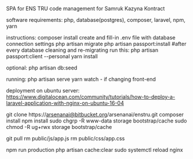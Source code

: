 SPA for ENS TRU code management for Samruk Kazyna Kontract

software requirements:
php,
database(postgres),
composer,
laravel,
npm,
yarn

instructions:
composer install
create and fill-in .env file with database connection settings
php artisan migrate
php artisan passport:install
#after every database cleaning and re-migrating run this:
php artisan passport:client --personal
yarn install

optional:
php artisan db:seed

running:
php artisan serve
yarn watch - if changing front-end

deployment on ubuntu server:
https://www.digitalocean.com/community/tutorials/how-to-deploy-a-laravel-application-with-nginx-on-ubuntu-16-04

git clone https://arsenanai@bitbucket.org/arsenanai/enstru.git
composer install
npm install
sudo chgrp -R www-data storage bootstrap/cache
sudo chmod -R ug+rwx storage bootstrap/cache

git pull
rm public/js/app.js
rm public/css/app.css

npm run production
php artisan cache:clear
sudo systemctl reload nginx